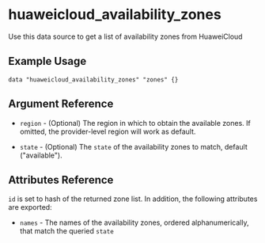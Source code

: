 # huaweicloud\_availability\_zones

Use this data source to get a list of availability zones from HuaweiCloud

## Example Usage

```hcl
data "huaweicloud_availability_zones" "zones" {}
```

## Argument Reference

* `region` - (Optional) The region in which to obtain the available zones. If omitted, the provider-level region will work as default.

* `state` - (Optional) The `state` of the availability zones to match, default ("available").


## Attributes Reference

`id` is set to hash of the returned zone list. In addition, the following attributes
are exported:

* `names` - The names of the availability zones, ordered alphanumerically, that match the queried `state`
